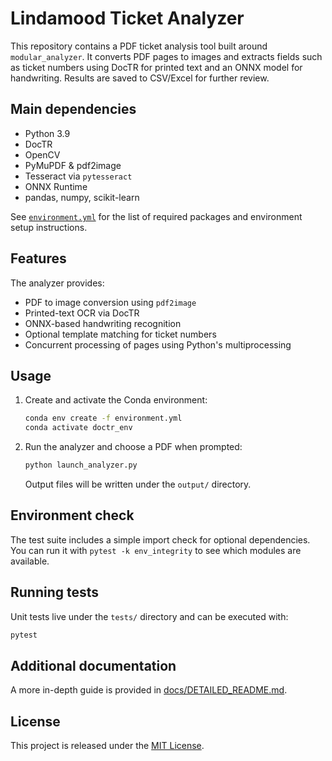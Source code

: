 
# Lindamood Ticket Analyzer

This repository contains a PDF ticket analysis tool built around
`modular_analyzer`. It converts PDF pages to images and extracts fields such
as ticket numbers using DocTR for printed text and an ONNX model for
handwriting. Results are saved to CSV/Excel for further review.

## Main dependencies
- Python 3.9
- DocTR
- OpenCV
- PyMuPDF & pdf2image
- Tesseract via `pytesseract`
- ONNX Runtime
- pandas, numpy, scikit-learn

See [`environment.yml`](environment.yml) for the list of required packages
and environment setup instructions.

## Features
The analyzer provides:

- PDF to image conversion using `pdf2image`
- Printed-text OCR via DocTR
- ONNX-based handwriting recognition
- Optional template matching for ticket numbers
- Concurrent processing of pages using Python's multiprocessing

## Usage
1. Create and activate the Conda environment:
   ```bash
   conda env create -f environment.yml
   conda activate doctr_env
   ```
2. Run the analyzer and choose a PDF when prompted:
   ```bash
   python launch_analyzer.py
   ```
   Output files will be written under the `output/` directory.

## Environment check
The test suite includes a simple import check for optional dependencies. You
can run it with `pytest -k env_integrity` to see which modules are available.

## Running tests
Unit tests live under the `tests/` directory and can be executed with:

```bash
pytest
```

## Additional documentation
A more in-depth guide is provided in
[docs/DETAILED_README.md](docs/DETAILED_README.md).

## License
This project is released under the [MIT License](LICENSE).
